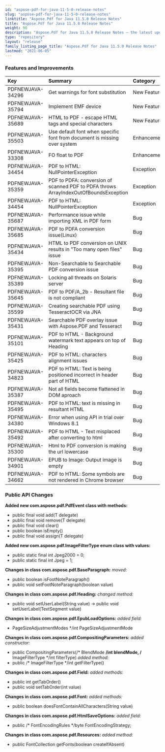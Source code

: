 ```yaml
---
id: "aspose-pdf-for-java-11-5-0-release-notes"
slug: "aspose-pdf-for-java-11-5-0-release-notes"
linktitle: "Aspose.Pdf for Java 11.5.0 Release Notes"
title: "Aspose.Pdf for Java 11.5.0 Release Notes"
weight: 90
description: "Aspose.Pdf for Java 11.5.0 Release Notes – the latest updates and fixes."
type: "repository"
layout: "release"
family_listing_page_title: "Aspose.Pdf for Java 11.5.0 Release Notes"
lastmod: "2021-06-05"
---
```


### **Features and Improvements**

|**Key** |**Summary** |**Category** |
| :- | :- | :- |
|PDFNEWJAVA-34296 |Get warnings for font substitution |New Feature |
|PDFNEWJAVA-35794 |Implement EMF device |New Feature|
|PDFNEWJAVA-35689 |HTML to PDF - escape HTML tags and special characters|New Feature |
|PDFNEWJAVA-35503 |Use default font when specific font from document is missing over system |Enhancement |
|PDFNEWJAVA-33308 |FO float to PDF |Enhancement |
|PDFNEWJAVA-34454 |PDF to HTML: NullPointerException|Exception |
|PDFNEWJAVA-35359 |PDF to PDFA: conversion of scanned PDF to PDFA throws ArrayIndexOutOfBoundsException |Exception |
|PDFNEWJAVA-34454 |PDF to HTML: NullPointerException |Exception |
|PDFNEWJAVA-35687 |Performance issue while importing XML in PDF form |Bug |
|PDFNEWJAVA-35685 |PDF to PDFA conversion issue(Linux) |Bug |
|PDFNEWJAVA-35434 |HTML to PDF conversion on UNIX results in "Too many open files" issue |Bug |
|PDFNEWJAVA-35395 |Non-Searchable to Searchable PDF conversion issue |Bug |
|PDFNEWJAVA-35389 |Locking all threads on Solaris server |Bug |
|PDFNEWJAVA-35645 |PDF to PDF/A_2b - Resultant file is not compliant |Bug |
|PDFNEWJAVA-35599 |Creating searchable PDF using TesseractOCR via JNA |Bug |
|PDFNEWJAVA-35431 |Searchable PDF overlay issue with Aspose.PDF and Tesseract |Bug |
|PDFNEWJAVA-35101 |PDF to HTML - Background watermark text appears on top of Heading |Bug |
|PDFNEWJAVA-35425 |PDF to HTML: characters alignment issues |Bug |
|PDFNEWJAVA-34823 |PDF to HTML: Text is being positioned incorrect in header part of HTML |Bug |
|PDFNEWJAVA-35387 |Not all fields become flattened in DOM aproach |Bug |
|PDFNEWJAVA-35495 |PDF to HTML: text is missing in resultant HTML |Bug |
|PDFNEWJAVA-34380 |Error when using API in trial over Windows 8.1 |Bug |
|PDFNEWJAVA-35492 |PDF to HTML - Text misplaced after converting to html |Bug |
|PDFNEWJAVA-35300 |Html to PDF conversion is making the url lowercase |Bug |
|PDFNEWJAVA-34901 |EPUB to Image: Output image is empty |Bug |
|PDFNEWJAVA-34662 |PDF to HTML: Some symbols are not rendered in Chrome browser |Bug |
### **Public API Changes**
**Added new com.aspose.pdf.PdfEvent class with methods:**

- public final void add(T delegate)
- public final void remove(T delegate)
- public final void clear()
- public boolean isEmpty()
- public final void assign(T delegate)

**Added new com.aspose.pdf.ImageFilterType enum class with values:**

- public static final int Jpeg2000 = 0;
- public static final int Jpeg = 1;

**Changes in class com.aspose.pdf.BaseParagraph:**
*moved:*

- public boolean isFootNoteParagraph()
- public void setFootNoteParagraph(boolean value)

**Changes in class com.aspose.pdf.Heading:**
*changed method:*

- public void setUserLabel(String value) -> public void setUserLabel(TextSegment value)

**Changes in class com.aspose.pdf.EpubLoadOptions:**
*added field:*

- PageSizeAdjustmentModes */int PageSizeAdjustmentMode

**Changes in class com.aspose.pdf.CompositingParameters:**
*added constructor:*

- public CompositingParameters(/* BlendMode **/int blendMode, /** ImageFilterType */int filterType)
  *added method:*
- public /* ImageFilterType */int getFilterType()

**Changes in class com.aspose.pdf.Field:**
*added methods:*

- public int getTabOrder()
- public void setTabOrder(int value)

**Changes in class com.aspose.pdf.Font:**
*added methods:*

- public boolean doesFontContainAllCharacters(String value)

**Changes in class com.aspose.pdf.HtmlSaveOptions:**
*added field:*

- public /* FontEncodingRules */byte FontEncodingStrategy;

**Changes in class com.aspose.pdf.Resources:**
*added method:*

- public FontCollection getFonts(boolean createIfAbsent)
